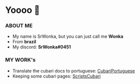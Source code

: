 # Yoooo 👋

### ABOUT ME
- My name is SrWonka, but you can just call me **Wonka**
- From **brazil**
- My discord: **SrWonka#0451**

### MY WORK's
* Translate the cubari docs to portuguese: [CubariPortuguese](https://github.com/SrW0nka/CubariPortuguese)
* Keeping some cubari pages: [ScriptsCubari](https://github.com/SrW0nka/ScriptsCubari)

